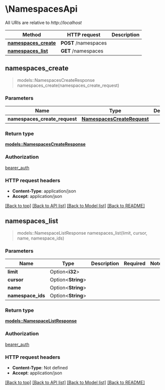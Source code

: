 # \NamespacesApi

All URIs are relative to *http://localhost*

Method | HTTP request | Description
------------- | ------------- | -------------
[**namespaces_create**](NamespacesApi.md#namespaces_create) | **POST** /namespaces | 
[**namespaces_list**](NamespacesApi.md#namespaces_list) | **GET** /namespaces | 



## namespaces_create

> models::NamespacesCreateResponse namespaces_create(namespaces_create_request)


### Parameters


Name | Type | Description  | Required | Notes
------------- | ------------- | ------------- | ------------- | -------------
**namespaces_create_request** | [**NamespacesCreateRequest**](NamespacesCreateRequest.md) |  | [required] |

### Return type

[**models::NamespacesCreateResponse**](NamespacesCreateResponse.md)

### Authorization

[bearer_auth](../README.md#bearer_auth)

### HTTP request headers

- **Content-Type**: application/json
- **Accept**: application/json

[[Back to top]](#) [[Back to API list]](../README.md#documentation-for-api-endpoints) [[Back to Model list]](../README.md#documentation-for-models) [[Back to README]](../README.md)


## namespaces_list

> models::NamespaceListResponse namespaces_list(limit, cursor, name, namespace_ids)


### Parameters


Name | Type | Description  | Required | Notes
------------- | ------------- | ------------- | ------------- | -------------
**limit** | Option<**i32**> |  |  |
**cursor** | Option<**String**> |  |  |
**name** | Option<**String**> |  |  |
**namespace_ids** | Option<**String**> |  |  |

### Return type

[**models::NamespaceListResponse**](NamespaceListResponse.md)

### Authorization

[bearer_auth](../README.md#bearer_auth)

### HTTP request headers

- **Content-Type**: Not defined
- **Accept**: application/json

[[Back to top]](#) [[Back to API list]](../README.md#documentation-for-api-endpoints) [[Back to Model list]](../README.md#documentation-for-models) [[Back to README]](../README.md)

